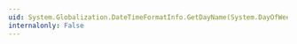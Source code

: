 ```yaml
---
uid: System.Globalization.DateTimeFormatInfo.GetDayName(System.DayOfWeek)
internalonly: False
---
```

